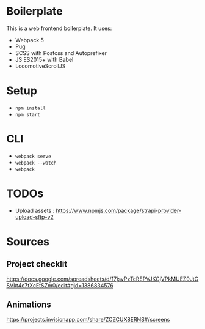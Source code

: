 # Boilerplate
This is a web frontend boilerplate. It uses:
- Webpack 5
- Pug
- SCSS with Postcss and Autoprefixer
- JS ES2015+ with Babel
- LocomotiveScrollJS

# Setup
- `npm install`
- `npm start`

# CLI
- `webpack serve`
- `webpack --watch`
- `webpack`

# TODOs
- Upload assets : https://www.npmjs.com/package/strapi-provider-upload-sftp-v2

# Sources
## Project checklit
https://docs.google.com/spreadsheets/d/17jsvPzTcREPVJKGjVPkMUEZ9JtGSVkt4c7tXcEtSZm0/edit#gid=1386834576
## Animations
https://projects.invisionapp.com/share/ZCZCUX8ERNS#/screens
